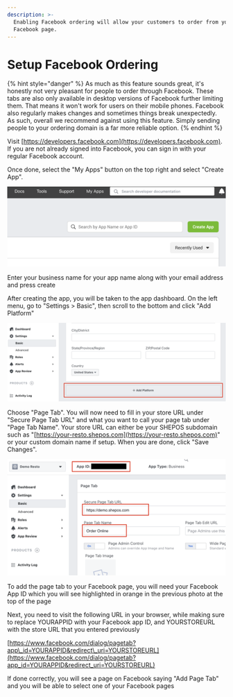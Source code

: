 ```yaml
---
description: >-
  Enabling Facebook ordering will allow your customers to order from your
  Facebook page.
---
```


# Setup Facebook Ordering

{% hint style="danger" %}
As much as this feature sounds great, it's honestly not very pleasant for people to order through Facebook. These tabs are also only available in desktop versions of Facebook further limiting them. That means it won't work for users on their mobile phones. Facebook also regularly makes changes and sometimes things break unexpectedly. As such, overall we recommend against using this feature. Simply sending people to your ordering domain is a far more reliable option.
{% endhint %}

Visit [https://developers.facebook.com](https://developers.facebook.com). If you are not already signed into Facebook, you can sign in with your regular Facebook account.

Once done, select the "My Apps" button on the top right and select "Create App".

![](../.gitbook/assets/fb-createapp%20%281%29%20%282%29.png)

Enter your business name for your app name along with your email address and press create

After creating the app, you will be taken to the app dashboard. On the left menu, go to "Settings &gt; Basic", then scroll to the bottom and click "Add Platform"

![](../.gitbook/assets/fb-addplatform.png)

Choose "Page Tab". You will now need to fill in your store URL under "Secure Page Tab URL" and what you want to call your page tab under "Page Tab Name". Your store URL can either be your SHEPOS subdomain such as "[https://your-resto.shepos.com](https://your-resto.shepos.com)" or your custom domain name if setup. When you are done, click "Save Changes".

![](../.gitbook/assets/fb-pagetab.png)

To add the page tab to your Facebook page, you will need your Facebook App ID which you will see highlighted in orange in the previous photo at the top of the page

Next, you need to visit the following URL in your browser, while making sure to replace YOURAPPID with your Facebook app ID, and YOURSTOREURL with the store URL that you entered previously

[https://www.facebook.com/dialog/pagetab?app\_id=YOURAPPID&redirect\_uri=YOURSTOREURL](https://www.facebook.com/dialog/pagetab?app_id=YOURAPPID&redirect_uri=YOURSTOREURL)

If done correctly, you will see a page on Facebook saying "Add Page Tab" and you will be able to select one of your Facebook pages

